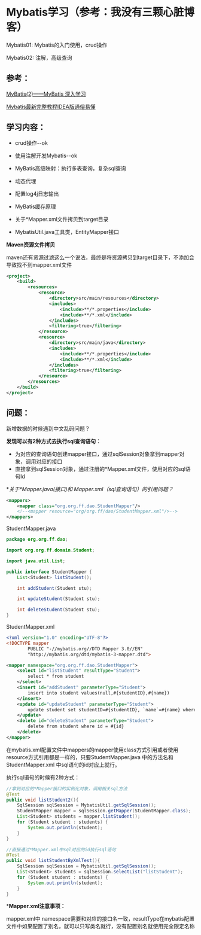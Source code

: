 # Mybatis学习（参考：我没有三颗心脏博客）

Mybatis01: Mybatis的入门使用，crud操作

Mybatis02: 注解，高级查询



## 参考：

[MyBatis(2)——MyBatis 深入学习](https://www.cnblogs.com/wmyskxz/p/8877109.html)

[Mybatis最新完整教程IDEA版通俗易懂](https://www.bilibili.com/video/BV1NE411Q7Nx?p=12)

## 学习内容：

- crud操作--ok
- 使用注解开发Mybatis--ok

- MyBatis高级映射：执行多表查询，复杂sql查询

- 动态代理

- 配置log4j日志输出

- MyBatis缓存原理
- 关于*Mapper.xml文件拷贝到target目录
- MybatisUtil.java工具类，EntityMapper接口



**Maven资源文件拷贝**

maven还有资源过滤这么一个说法，最终是将资源拷贝到target目录下，不添加会导致找不到mapper.xml文件

```xml
<project>
	<build>
        <resources>
            <resource>
                <directory>src/main/resources</directory>
                <includes>
                    <include>**/*.properties</include>
                    <include>**/*.xml</include>
                </includes>
                <filtering>true</filtering>
            </resource>
            <resource>
                <directory>src/main/java</directory>
                <includes>
                    <include>**/*.properties</include>
                    <include>**/*.xml</include>
                </includes>
                <filtering>true</filtering>
            </resource>
        </resources>
    </build>
</project>
```





## 问题：

新增数据的时候遇到中文乱码问题？

**发现可以有2种方式去执行sql查询语句：**

- 为对应的查询语句创建mapper接口，通过sqlSession对象拿到mapper对象，调用对应的接口
- 直接拿到sqlSession对象，通过注册的*Mapper.xml文件，使用对应的sql语句Id

**关于*Mapper.java(接口)和 *Mapper.xml（sql查询语句）的引用问题？**

```xml
<mappers>
    <mapper class="org.org.ff.dao.StudentMapper"/>
    <!--<mapper resource="org/org.ff/dao/StudentMapper.xml"/>-->
</mappers>
```

StudentMapper.java

```java
package org.org.ff.dao;

import org.org.ff.domain.Student;

import java.util.List;

public interface StudentMapper {
    List<Student> listStudent();

    int addStudent(Student stu);

    int updateStudent(Student stu);

    int deleteStudent(Student stu);
}
```

 StudentMapper.xml

```xml
<?xml version="1.0" encoding="UTF-8"?>
<!DOCTYPE mapper
        PUBLIC "-//mybatis.org//DTD Mapper 3.0//EN"
        "http://mybatis.org/dtd/mybatis-3-mapper.dtd">

<mapper namespace="org.org.ff.dao.StudentMapper">
    <select id="listStudent" resultType="Student">
        select * from student
    </select>
    <insert id="addStudent" parameterType="Student">
        insert into student values(null,#{studentID},#{name})
    </insert>
    <update id="updateStudent" parameterType="Student">
        update student set studentID=#{studentID}, `name`=#{name} where id=#{id};
    </update>
    <delete id="deleteStudent" parameterType="Student">
        delete from student where id = #{id}
    </delete>
</mapper>
```

在mybatis.xml配置文件中mappers的mapper使用class方式引用或者使用resource方式引用都是一样的，只要StudentMapper.java 中的方法名和 StudentMapper.xml 中sql语句的id对应上就行。

执行sql语句的时候有2种方式：

```java
//拿到对应的*Mapper接口的实例化对象，调用相关sql方法
@Test
public void listStudent2(){
    SqlSession sqlSession = MybatisUtil.getSqlSession();
    StudentMapper mapper = sqlSession.getMapper(StudentMapper.class);
    List<Student> students = mapper.listStudent();
    for (Student student : students) {
        System.out.println(student);
    }
}

//直接通过*Mapper.xml中sql对应的id执行sql语句
@Test
public void listStudentByXmlTest(){
    SqlSession sqlSession = MybatisUtil.getSqlSession();
    List<Student> students = sqlSession.selectList("listStudent");
    for (Student student : students) {
        System.out.println(student);
    }
}
```

***Mapper.xml注意事项：**

mapper.xml中 namespace需要和对应的接口名一致，resultType在mybatis配置文件中如果配置了别名，就可以只写类名就行，没有配置别名就使用完全限定名称


